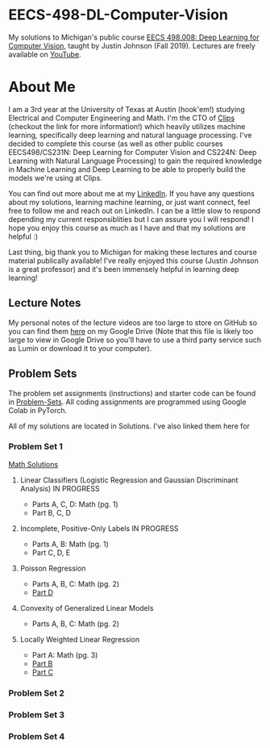# EECS-498-DL-Computer-Vision
My solutions to Michigan's public course [EECS 498.008: Deep Learning for Computer Vision](https://web.eecs.umich.edu/~justincj/teaching/eecs498/WI2022/), taught by Justin Johnson (Fall 2019). Lectures are freely available on [YouTube](https://www.youtube.com/playlist?list=PL5-TkQAfAZFbzxjBHtzdVCWE0Zbhomg7r).

# About Me
I am a 3rd year at the University of Texas at Austin (hook'em!) studying Electrical and Computer Engineering and Math. I'm the CTO of [Clips](https://www.clipsai.com/) (checkout the link for more information!) which heavily utilizes machine learning, specifically deep learning and natural language processing. I've decided to complete this course (as well as other public courses EECS498/CS231N: Deep Learning for Computer Vision and CS224N: Deep Learning with Natural Language Processing) to gain the required knowledge in Machine Learning and Deep Learning to be able to properly build the models we're using at Clips. 

You can find out more about me at my [LinkedIn](https://www.linkedin.com/in/benjamin-smidt/). If you have any questions about my solutions, learning machine learning, or just want connect, feel free to follow me and reach out on LinkedIn. I can be a little slow to respond depending my current responsiblities but I can assure you I will respond! I hope you enjoy this course as much as I have and that my solutions are helpful :)

Last thing, big thank you to Michigan for making these lectures and course material publically available! I've really enjoyed this course (Justin Johnson is a great professor) and it's been immensely helpful in learning deep learning!

## Lecture Notes

My personal notes of the lecture videos are too large to store on GitHub so you can find them [here](https://drive.google.com/file/d/1HR9ji_F64mLXg3i-ZzgLo7budN3ESA65/view?usp=sharing) on my Google Drive (Note that this file is likely too large to view in Google Drive so you'll have to use a third party service such as Lumin or download it to your computer).

## Problem Sets
The problem set assignments (instructions) and starter code can be found in [Problem-Sets](https://github.com/bensmidt/CS229-ML-Autumn-2018/tree/main/Problem-Sets). All coding assignments are programmed using Google Colab in PyTorch. 

All of my solutions are located in Solutions. I've also linked them here for

### Problem Set 1


[Math Solutions](https://drive.google.com/file/d/1_YopHEnhSM0Fnj19SnYsPiKxzlx-Q6ek/view?usp=sharing)

1. Linear Classifiers (Logistic Regression and Gaussian Discriminant Analysis)
  IN PROGRESS
    - Parts A, C, D: Math (pg. 1)
    - Part B, C, D

2. Incomplete, Positive-Only Labels
  IN PROGRESS
    - Parts A, B: Math (pg. 1)
    - Part C, D, E

3. Poisson Regression
    - Parts A, B, C: Math (pg. 2)
    - [Part D](https://github.com/bensmidt/CS229-ML-Autumn-2018/blob/main/Solutions/PS1/src/p03d_poisson.py)

4. Convexity of Generalized Linear Models
    - Parts A, B, C: Math (pg. 2)

5. Locally Weighted Linear Regression
    - Part A: Math (pg. 3)
    - [Part B](https://github.com/bensmidt/CS229-ML-Autumn-2018/blob/main/Solutions/PS1/src/p05b_lwr.py)
    - [Part C](https://github.com/bensmidt/CS229-ML-Autumn-2018/blob/main/Solutions/PS1/src/p05c_tau.py)

### Problem Set 2

### Problem Set 3

### Problem Set 4
